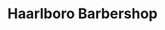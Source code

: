 ---
title: "Haarlboro Barbershop"
url: /werder-havel/haarlboro-barbershop-unter-den-linden/
shop: Friseur
---